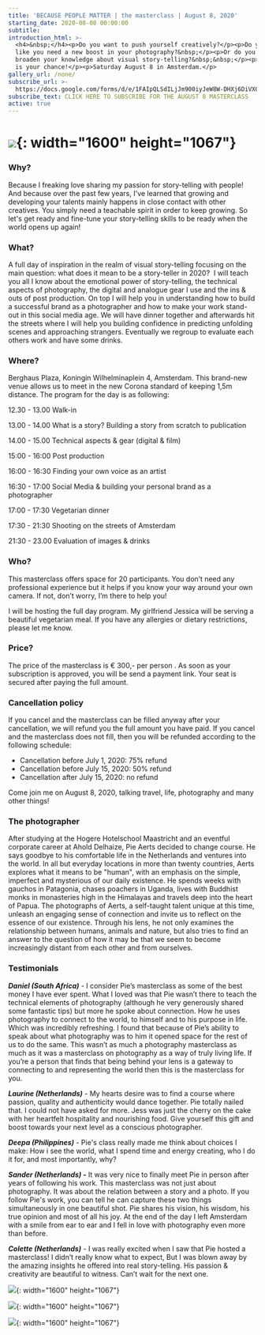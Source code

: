 ```yaml
---
title: 'BECAUSE PEOPLE MATTER | the masterclass | August 8, 2020'
starting_date: 2020-08-08 00:00:00
subtitle:
introduction_html: >-
  <h4>&nbsp;</h4><p>Do you want to push yourself creatively?</p><p>Do you feel
  like you need a new boost in your photography?&nbsp;</p><p>Or do you want to
  broaden your knowledge about visual story-telling?&nbsp;&nbsp;</p><p>Than this
  is your chance!</p><p>Saturday August 8 in Amsterdam.</p>
gallery_url: /none/
subscribe_url: >-
  https://docs.google.com/forms/d/e/1FAIpQLSdILjJm900iyJeW8W-DHXj6DiVX0-7gc1Sbu8NaaLdYH9ieMA/viewform
subscribe_text: CLICK HERE TO SUBSCRIBE FOR THE AUGUST 8 MASTERCLASS
active: true
---
```


# ![](/uploads/2g2a9064.jpg){: width="1600" height="1067"}

### Why?

Because I freaking love sharing my passion for story-telling with people\! And because over the past few years, I've learned that growing and developing your talents mainly happens in close contact with other creatives. You simply need a teachable spirit in order to keep growing. So let's get ready and fine-tune your story-telling skills to be ready when the world opens up again\!&nbsp;

### What?

A full day of inspiration in the realm of visual story-telling focusing on the main question: what does it mean to be a story-teller in 2020?&nbsp; I will teach you all I know about the emotional power of story-telling, the technical aspects of photography, the digital and analogue gear I use and the ins & outs of post production. On top I will help you in understanding how to build a successful brand as a photographer and how to make your work stand-out in this social media age. We will have dinner together and afterwards hit the streets where I will help you building confidence in predicting unfolding scenes and approaching strangers. Eventually we regroup to evaluate each others work and have some drinks.&nbsp;

### Where?

Berghaus Plaza, Koningin Wilhelminaplein 4, Amsterdam. This brand-new venue allows us to meet in the new Corona standard of keeping 1,5m distance. The program for the day is as following:

12\.30 - 13.00 Walk-in

13\.00 - 14.00 What is a story? Building a story from scratch to publication

14\.00 - 15.00 Technical aspects & gear (digital & film)

15:00 - 16:00 Post production

16:00 - 16:30 Finding your own voice as an artist

16:30 - 17:00 Social Media & building your personal brand as a photographer&nbsp;

17:00 - 17:30 Vegetarian dinner&nbsp;

17:30 - 21:30 Shooting on the streets of Amsterdam

21:30 - 23.00 Evaluation of images & drinks&nbsp;

### Who?

This masterclass offers space for 20 participants. You don’t need any professional experience but it helps if you know your way around your own camera. If not, don’t worry, I’m there to help you\!&nbsp;

I will be hosting the full day program. My girlfriend Jessica will be serving a beautiful vegetarian meal. If you have any allergies or dietary restrictions, please let me know.&nbsp;

### Price?

The price of the masterclass is € 300,- per person . As soon as your subscription is approved, you will be send a payment link. Your seat is secured after paying the full amount.&nbsp;

### Cancellation policy

If you cancel and the masterclass can be filled anyway after your cancellation, we will refund you the full amount you have paid. If you cancel and the masterclass does not fill, then you will be refunded according to the following schedule:

* Cancellation before July 1, 2020: 75% refund
* Cancellation before July 15, 2020: 50% refund
* Cancellation after July 15, 2020: no refund

Come join me on August 8, 2020, talking travel, life, photography and many other things\!

### The photographer

After studying at the Hogere Hotelschool Maastricht and an eventful corporate career at Ahold Delhaize, Pie Aerts decided to change course. He says goodbye to his comfortable life in the Netherlands and ventures into the world. In all but everyday locations in more than twenty countries, Aerts explores what it means to be "human", with an emphasis on the simple, imperfect and mysterious of our daily existence. He spends weeks with gauchos in Patagonia, chases poachers in Uganda, lives with Buddhist monks in monasteries high in the Himalayas and travels deep into the heart of Papua. The photographs of Aerts, a self-taught talent unique at this time, unleash an engaging sense of connection and invite us to reflect on the essence of our existence. Through his lens, he not only examines the relationship between humans, animals and nature, but also tries to find an answer to the question of how it may be that we seem to become increasingly distant from each other and from ourselves.

### Testimonials&nbsp;

***Daniel (South Africa)*** - I consider Pie’s masterclass as some of the best money I have ever spent. What I loved was that Pie wasn’t there to teach the technical elements of photography (although he very generously shared some fantastic tips) but more he spoke about connection. How he uses photography to connect to the world, to himself and to his purpose in life. Which was incredibly refreshing. I found that because of Pie’s ability to speak about what photography was to him it opened space for the rest of us to do the same. This wasn’t as much a photography masterclass as much as it was a masterclass on photography as a way of truly living life. If you’re a person that finds that being behind your lens is a gateway to connecting to and representing the world then this is the masterclass for you.&nbsp;

***Laurine (Netherlands)*** - My hearts desire was to find a course where passion, quality and authenticity would dance together. Pie totally nailed that. I could not have asked for more. Jess was just the cherry on the cake with her heartfelt hospitality and nourishing food. Give yourself this gift and boost towards your next level as a conscious photographer.&nbsp;

***Deepa (Philippines)*** - Pie's class really made me think about choices I make: How i see the world, what I spend time and energy creating, who I do it for, and most importantly, why?

***Sander (Netherlands) -***&nbsp;It was very nice to finally meet Pie in person after years of following his work. This masterclass was not just about photography. It was about the relation between a story and a photo. If you follow Pie's work, you can tell he can capture these two things simultaneously in one beautiful shot. Pie shares his vision, his wisdom, his true opinion and most of all his joy. At the end of the day I left Amsterdam with a smile from ear to ear and I fell in love with photography even more than before.

***Colette (Netherlands)*** - I was really excited when I saw that Pie hosted a masterclass\! I didn’t really know what to expect, But I was blown away by the amazing insights he offered into real story-telling. His passion & creativity are beautiful to witness. Can’t wait for the next one.

![](/uploads/2g2a5538.jpg){: width="1600" height="1067"}

![](/uploads/2g2a9720-1.jpg){: width="1600" height="1067"}

![](/uploads/2g2a0960a-2aaaa-1.jpg){: width="1600" height="1067"}